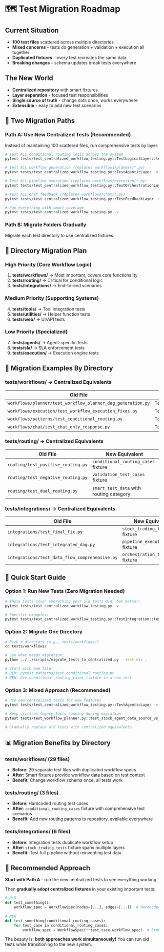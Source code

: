 # 🗺️ Test Migration Roadmap

## Current Situation
- **100 test files** scattered across multiple directories
- **Mixed concerns** - tests do generation + validation + execution all together
- **Duplicated fixtures** - every test recreates the same data
- **Breaking changes** - schema updates break tests everywhere

## The New World 
- **Centralized repository** with smart fixtures
- **Layer separation** - focused test responsibilities  
- **Single source of truth** - change data once, works everywhere
- **Extensible** - easy to add new test scenarios

## 🎯 Two Migration Paths

### Path A: Use New Centralized Tests (Recommended)

Instead of maintaining 100 scattered files, run comprehensive tests by layer:

```bash
# Test ALL conditional routing logic across the system
pytest tests/test_centralized_workflow_testing.py::TestLogicalLayer::test_conditional_routing_logic -v

# Test ALL workflow generation (replaces workflows/planner/*.py)  
pytest tests/test_centralized_workflow_testing.py::TestAgenticLayer -v

# Test ALL pipeline execution (replaces workflows/execution/*.py)
pytest tests/test_centralized_workflow_testing.py::TestOrchestrationLayer -v

# Test ALL chat feedback (replaces workflows/chat/*.py)
pytest tests/test_centralized_workflow_testing.py::TestFeedbackLayer -v

# Run everything with smart coverage
pytest tests/test_centralized_workflow_testing.py -v
```

### Path B: Migrate Folders Gradually

Migrate each test directory to use centralized fixtures:

## 📁 Directory Migration Plan

### High Priority (Core Workflow Logic)
1. **tests/workflows/** → Most important, covers core functionality
2. **tests/routing/** → Critical for conditional logic
3. **tests/integrations/** → End-to-end scenarios

### Medium Priority (Supporting Systems)  
4. **tests/tools/** → Tool integration tests
5. **tests/utilities/** → Helper function tests
6. **tests/web/** → UI/API tests

### Low Priority (Specialized)
7. **tests/agents/** → Agent-specific tests
8. **tests/sla/** → SLA enforcement tests
9. **tests/execution/** → Execution engine tests

## 🔄 Migration Examples By Directory

### tests/workflows/ → Centralized Equivalents

| Old File | New Equivalent | Layer |
|----------|----------------|-------|
| `workflows/planner/test_workflow_planner_dag_generation.py` | `TestAgenticLayer::test_stock_agent_generation_centralized` | Agentic |
| `workflows/execution/test_workflow_execution_fixes.py` | `TestOrchestrationLayer::test_pipeline_execution_cases` | Orchestration |
| `workflows/patterns/test_conditional_routing.py` | `TestLogicalLayer::test_conditional_routing_logic` | Logical |
| `workflows/chat/test_chat_only_response.py` | `TestFeedbackLayer::test_chat_feedback_loops` | Feedback |

### tests/routing/ → Centralized Equivalents

| Old File | New Equivalent |
|----------|----------------|
| `routing/test_positive_routing.py` | `conditional_routing_cases` fixture |
| `routing/test_negative_routing.py` | `validation_test_cases` fixture |
| `routing/test_dual_routing.py` | `smart_test_data` with routing category |

### tests/integrations/ → Centralized Equivalents

| Old File | New Equivalent |
|----------|----------------|
| `integrations/test_final_fix.py` | `stock_trading_tests` fixture |
| `integrations/test_integrated_dag.py` | `pipeline_execution_cases` fixture |
| `integrations/test_data_flow_comprehensive.py` | `orchestration_test_data` fixture |

## 🚀 Quick Start Guide

### Option 1: Run New Tests (Zero Migration Needed)
```bash
# These tests cover everything your old tests did, but better:
pytest tests/test_centralized_workflow_testing.py -v

# Specific examples:
pytest tests/test_centralized_workflow_testing.py::TestIntegration::test_stock_trading_full_pipeline -v
```

### Option 2: Migrate One Directory
```bash  
# Pick a directory (e.g., tests/workflows/)
cd tests/workflows/

# See what needs migration:
python ../../scripts/migrate_tests_to_centralized.py --test-dir . 

# Start with one file:
# OLD: pytest patterns/test_conditional_routing.py
# NEW: Use conditional_routing_cases fixture in a new test
```

### Option 3: Mixed Approach (Recommended)
```bash
# Use new centralized tests for new features
pytest tests/test_centralized_workflow_testing.py::TestAgenticLayer -v

# Keep critical legacy tests running during migration
pytest tests/test_workflow_planner.py::test_stock_agent_data_source_vs_agent_nodes -v

# Gradually replace old tests with centralized equivalents
```

## 📊 Migration Benefits by Directory

### tests/workflows/ (29 files)
- **Before**: 29 separate test files with duplicated workflow specs
- **After**: Smart fixtures provide workflow data based on test context
- **Benefit**: Change workflow schema once, all tests work

### tests/routing/ (3 files)  
- **Before**: Hardcoded routing test cases
- **After**: `conditional_routing_cases` fixture with comprehensive test scenarios
- **Benefit**: Add new routing patterns to repository, available everywhere

### tests/integrations/ (6 files)
- **Before**: Integration tests duplicate workflow setup  
- **After**: `stock_trading_tests` fixture spans multiple layers
- **Benefit**: Test full pipeline without reinventing test data

## 🎯 Recommended Approach

**Start with Path A** - run the new centralized tests to see everything working.

Then **gradually adopt centralized fixtures** in your existing important tests:

```python
# OLD
def test_something():
    workflow_spec = WorkflowSpec(nodes=[...], edges=[...])  # Hardcoded!
    
# NEW  
def test_something(conditional_routing_cases):
    for test_case in conditional_routing_cases:
        workflow_spec = WorkflowSpec(**test_case.workflow_spec)  # From repository!
```

The beauty is: **both approaches work simultaneously!** You can run old tests while transitioning to the new system.